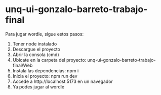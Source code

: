 # unq-ui-gonzalo-barreto-trabajo-final

Para jugar wordle, sigue estos pasos:

1. Tener node instalado
2. Descargue el proyecto
3. Abrir la consola (cmd)
4. Ubícate en la carpeta del proyecto: unq-ui-gonzalo-barreto-trabajo-final\Web
5. Instala las dependencias: npm i
6. Inicia el proyecto: npm run dev
7. Accede a http://localhost:5173 en un navegador
8. Ya podes jugar al wordle